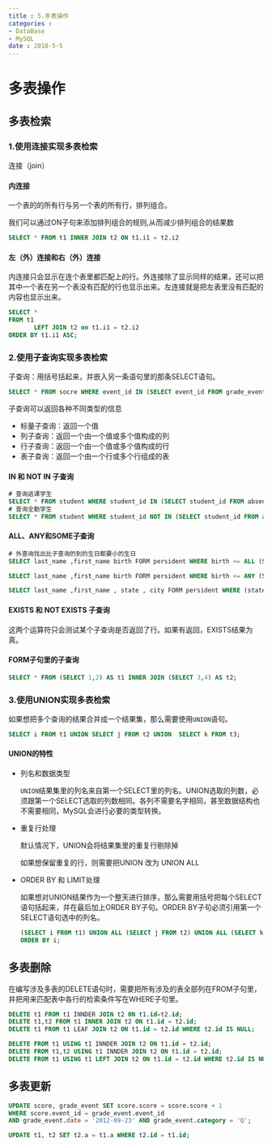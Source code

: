 ```yaml
---
title : 5.多表操作
categories : 
- DataBase
- MySQL
date : 2018-5-5
---
```

# 多表操作

## 多表检索

### 1.使用连接实现多表检索

连接（join）

#### 内连接

一个表的的所有行与另一个表的所有行，排列组合。

我们可以通过ON子句来添加排列组合的规则,从而减少排列组合的结果数

```sql
SELECT * FROM t1 INNER JOIN t2 ON t1.i1 = t2.i2
```

#### 左（外）连接和右（外）连接

内连接只会显示在连个表里都匹配上的行。外连接除了显示同样的结果，还可以把其中一个表在另一个表没有匹配的行也显示出来。左连接就是把左表里没有匹配的内容也显示出来。

```sql
SELECT *
FROM t1
       LEFT JOIN t2 on t1.i1 = t2.i2
ORDER BY t1.i1 ASC;
```

### 2.使用子查询实现多表检索

子查询：用括号括起来，并嵌入另一条语句里的那条SELECT语句。

```sql
SELECT * FROM socre WHERE event_id IN (SELECT event_id FROM grade_event WHERE category = 'T');
```

子查询可以返回各种不同类型的信息

- 标量子查询：返回一个值
- 列子查询：返回一个由一个值或多个值构成的列
- 行子查询：返回一个由一个值或多个值构成的行
- 表子查询：返回一个由一个行或多个行组成的表

#### IN 和 NOT IN 子查询

```sql
# 查询逃课学生
SELECT * FROM student WHERE student_id IN (SELECT student_id FROM absence);
# 查询全勤学生
SELECT * FROM student WHERE student_id NOT IN (SELECT student_id FROM absence);
```

#### ALL、ANY和SOME子查询

```sql
# 外查询找出比子查询的到的生日都要小的生日
SELECT last_name ,first_name birth FORM persident WHERE birth <= ALL (SELECT birth FROM president);

SELECT last_name ,first_name birth FORM persident WHERE birth <= ANY (SELECT birth FROM president);

SELECT last_name ,first_name , state , city FORM persident WHERE (state,city) = ANY (SELECT state , city FORM persident WHERE last_name = 'Roosevelt');
```

#### EXISTS 和 NOT EXISTS 子查询

这两个运算符只会测试某个子查询是否返回了行。如果有返回，EXISTS结果为真。

#### FORM子句里的子查询

```sql
SELECT * FROM (SELECT 1,2) AS t1 INNER JOIN (SELECT 3,4) AS t2;
```

### 3.使用UNION实现多表检索

如果想把多个查询的结果合并成一个结果集，那么需要使用`UNION`语句。

```sql
SELECT i FROM t1 UNION SELECT j FROM t2 UNION  SELECT k FROM t3;
```

#### UNION的特性

- 列名和数据类型

    `UNION`结果集里的列名来自第一个SELECT里的列名。UNION选取的列数，必须跟第一个SELECT选取的列数相同。各列不需要名字相同，甚至数据结构也不需要相同，MySQL会进行必要的类型转换。

- 重复行处理

    默认情况下，UNION会将结果集里的重复行剔除掉

    如果想保留重复的行，则需要把UNION 改为 UNION ALL

- ORDER BY 和 LIMIT处理

    如果想对UNION结果作为一个整天进行排序，那么需要用括号把每个SELECT语句括起来，并在最后加上ORDER BY子句。ORDER BY子句必须引用第一个SELECT语句选中的列名。

    ```sql
    (SELECT i FROM t1) UNION ALL (SELECT j FROM t2) UNION ALL (SELECT k FROM t3) 
    ORDER BY i;
    ```

## 多表删除

在编写涉及多表的DELETE语句时，需要把所有涉及的表全部列在FROM子句里，并把用来匹配表中各行的检索条件写在WHERE子句里。

```sql
DELETE t1 FROM t1 INNDER JOIN t2 ON t1.id=t2.id;
DELETE t1,t2 FROM t1 INNER JOIN t2 ON t1.id = t2.id;
DELETE t1 FROM t1 LEAF JOIN t2 ON t1.id = t2.id WHERE t2.id IS NULL;

DELETE FROM t1 USING t1 INNDER JOIN t2 ON t1.id = t2.id;
DELETE FROM t1,t2 USING t1 INNDER JOIN t2 ON t1.id = t2.id;
DELETE FROM t1 USING t1 LEFT JOIN t2 ON t1.id = t2.id WHERE t2.id IS NULL;
```



## 多表更新

```sql
UPDATE score, grade_event SET score.score = score.score + 1
WHERE score.event_id = grade_event.event_id
AND grade_event.date = '2012-09-23' AND grade_event.category = 'Q';

UPDATE t1, t2 SET t2.a = t1.a WHERE t2.id = t1.id;
```



